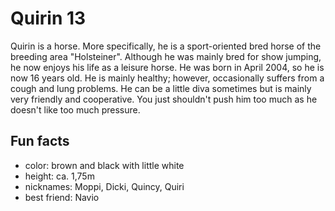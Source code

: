 # Quirin 13

Quirin is a horse. More specifically, he is a sport-oriented bred horse of the breeding area "Holsteiner". Although he was mainly bred for show jumping, he now enjoys his life as a leisure horse. He was born in April 2004, so he is now 16 years old. He is mainly healthy; however, occasionally suffers from a cough and lung problems. He can be a little diva sometimes but is mainly very friendly and cooperative. You just shouldn't push him too much as he doesn't like too much pressure. 

## Fun facts
* color: brown and black with little white
* height: ca. 1,75m
* nicknames: Moppi, Dicki, Quincy, Quiri
* best friend: Navio

